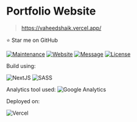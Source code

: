 # Portfolio Website
>
> <https://vaheedshaik.vercel.app/>

:star: Star me on GitHub

[![Maintenance](https://img.shields.io/badge/maintained-yes-green.svg)](https://github.com/vaheedsk36/portfolio-website-nextjs/commits/main)
[![Website](https://img.shields.io/badge/website-up-yellow)](https://vaheedshaik.vercel.app/)
[![Message](https://img.shields.io/badge/LinkedIn-0077B5?style=flat&logo=linkedin&logoColor=white)](https://www.linkedin.com/in/sk36)
[![License](http://img.shields.io/:license-mit-blue.svg?style=flat&logo)](http://badges.mit-license.org)

Build using:

![NextJS](https://img.shields.io/badge/next%20js-000000?style=flat&logo=nextdotjs&logoColor=white)
![SASS](https://img.shields.io/badge/Sass-CC6699?style=flat&logo=sass&logoColor=white)

Analytics tool used:
![Google Analytics](https://img.shields.io/badge/Google%20Analytics-E37400?style=flat&logo=google%20analytics&logoColor=white)

Deployed on:

![Vercel](https://img.shields.io/badge/Vercel-000000?style=flat&logo=vercel&logoColor=white)